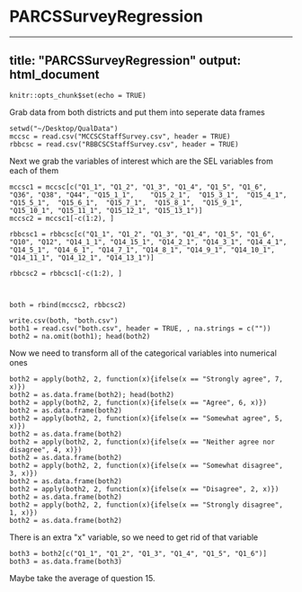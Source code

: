 # PARCSSurveyRegression
---
title: "PARCSSurveyRegression"
output: html_document
---

```{r setup, include=FALSE}
knitr::opts_chunk$set(echo = TRUE)
```
Grab data from both districts and put them into seperate data frames
```{r}
setwd("~/Desktop/QualData")
mccsc = read.csv("MCCSCStaffSurvey.csv", header = TRUE)
rbbcsc = read.csv("RBBCSCStaffSurvey.csv", header = TRUE)
```
Next we grab the variables of interest which are the SEL variables from each of them
```{r}
mccsc1 = mccsc[c("Q1_1", "Q1_2", "Q1_3", "Q1_4", "Q1_5", "Q1_6", "Q36", "Q38", "Q44", "Q15_1_1",	"Q15_2_1",	"Q15_3_1",	"Q15_4_1",	"Q15_5_1",	"Q15_6_1",	"Q15_7_1",	"Q15_8_1",	"Q15_9_1",	"Q15_10_1",	"Q15_11_1",	"Q15_12_1",	"Q15_13_1")]
mccsc2 = mccsc1[-c(1:2), ]

rbbcsc1 = rbbcsc[c("Q1_1", "Q1_2", "Q1_3", "Q1_4", "Q1_5", "Q1_6", "Q10", "Q12", "Q14_1_1", "Q14_15_1", "Q14_2_1", "Q14_3_1", "Q14_4_1", "Q14_5_1", "Q14_6_1", "Q14_7_1", "Q14_8_1", "Q14_9_1", "Q14_10_1", "Q14_11_1", "Q14_12_1", "Q14_13_1")]

rbbcsc2 = rbbcsc1[-c(1:2), ]



both = rbind(mccsc2, rbbcsc2)

write.csv(both, "both.csv")
both1 = read.csv("both.csv", header = TRUE, , na.strings = c(""))
both2 = na.omit(both1); head(both2)
```
Now we need to transform all of the categorical variables into numerical ones
```{r}
both2 = apply(both2, 2, function(x){ifelse(x == "Strongly agree", 7, x)})
both2 = as.data.frame(both2); head(both2)
both2 = apply(both2, 2, function(x){ifelse(x == "Agree", 6, x)})
both2 = as.data.frame(both2)
both2 = apply(both2, 2, function(x){ifelse(x == "Somewhat agree", 5, x)})
both2 = as.data.frame(both2)
both2 = apply(both2, 2, function(x){ifelse(x == "Neither agree nor disagree", 4, x)})
both2 = as.data.frame(both2)
both2 = apply(both2, 2, function(x){ifelse(x == "Somewhat disagree", 3, x)})
both2 = as.data.frame(both2)
both2 = apply(both2, 2, function(x){ifelse(x == "Disagree", 2, x)})
both2 = as.data.frame(both2)
both2 = apply(both2, 2, function(x){ifelse(x == "Strongly disagree", 1, x)})
both2 = as.data.frame(both2)
```
There is an extra "x" variable, so we need to get rid of that variable
```{r}
both3 = both2[c("Q1_1", "Q1_2", "Q1_3", "Q1_4", "Q1_5", "Q1_6")]
both3 = as.data.frame(both3)
```
Maybe take the average of question 15.

